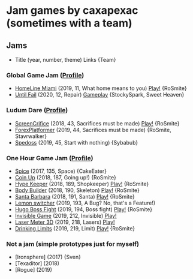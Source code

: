 # Jam games by caxapexac (sometimes with a team) #

## Jams
- Title (year, number, theme) Links {Team}

### Global Game Jam ([Profile](https://onehourgamejam.com/?page=author&author=cax))
- [HomeLine Miami](https://globalgamejam.org/2019/games/homeline-miami) (2019, 11, What home means to you) [Play!](https://caxap.itch.io/homeline) {RoSmite}
- [Until Fail](https://globalgamejam.org/2020/games/until-fail-1) (2020, 12, Repair) [Gameplay](https://youtu.be/KXsBNDMjp3g) {StockySpark, Sweet Heaven}

### Ludum Dare ([Profile](https://onehourgamejam.com/?page=author&author=cax))
- [ScreenCrifice](https://ldjam.com/events/ludum-dare/43/screencrifice) (2018, 43, Sacrifices must be made) [Play!](https://caxap.itch.io/screencrifice) {RoSmite}
- [ForexPlatformer](https://ldjam.com/events/ludum-dare/44/forex-platformer) (2019, 44, Sacrifices must be made) {RoSmite, Stavrwalker}
- [Spedoss](https://ldjam.com/events/ludum-dare/45/speedoss) (2019, 45, Start with nothing) {Sybabub}

### One Hour Game Jam ([Profile](https://onehourgamejam.com/?page=author&author=cax))
- [Spice](https://onehourgamejam.com/?page=jam&jam=135) (2017, 135, Space) {CakeEater}
- [Coin Up](https://onehourgamejam.com/?page=jam&jam=187) (2018, 187, Going up!) {RoSmite}
- [Hype Keeper](https://onehourgamejam.com/?page=jam&jam=189) (2018, 189, Shopkeeper) [Play!](https://caxap.itch.io/hypekeeper) {RoSmite}
- [Body Builder](https://onehourgamejam.com/?page=jam&jam=190) (2018, 190, Skeleton) [Play!](https://caxap.itch.io/bodybuilder) {RoSmite}
- [Santa Barbara](https://onehourgamejam.com/?page=jam&jam=191) (2018, 191, Santa) [Play!](https://caxap.itch.io/santabarbara) {RoSmite}
- [Lemon switcher](https://onehourgamejam.com/?page=jam&jam=193) (2019, 193, A Bug? No, that's a Feature!)
- [Hugo Boss Fight](https://onehourgamejam.com/?page=jam&jam=194) (2019, 194, Boss fight) [Play!](https://caxap.itch.io/hugo-boss-fight) {RoSmite}
- [Invisible Game](https://onehourgamejam.com/?page=jam&jam=212) (2019, 212, Invisible) [Play!](https://caxap.itch.io/invisible-game)
- [Laser Meter 3D](https://onehourgamejam.com/?page=jam&jam=218) (2019, 218, Lasers) [Play!](https://caxap.itch.io/lasermeter3d)
- [Drinking Limits](https://onehourgamejam.com/?page=jam&jam=219) (2019, 219, Limit) [Play!](https://caxap.itch.io/drinking-limits) {RoSmite}

### Not a jam (simple prototypes just for myself)
- [Ironsphere] (2017) {Sven}
- [Texaditor] (2018)
- [Rogue] (2019)
